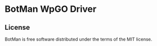 # BotMan WpGO Driver


## License

BotMan is free software distributed under the terms of the MIT license.
 
